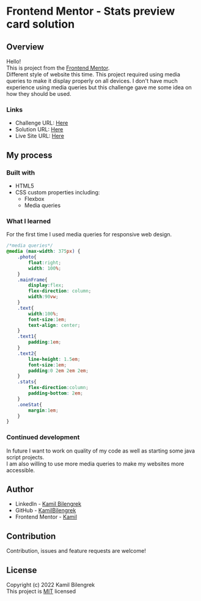 # Frontend Mentor - Stats preview card solution

## Overview

Hello!  
This is project from the [Frontend Mentor](https://www.frontendmentor.io).  
Different style of website this time. This project required using media queries to make it display properly on all devices. I don't have much experience using media queries but this challenge gave me some idea on how they should be used.

### Links

* Challenge URL: [Here](https://www.frontendmentor.io/challenges/stats-preview-card-component-8JqbgoU62)
* Solution URL: [Here](https://www.frontendmentor.io/solutions/responsive-stats-preview-card-using-flexbox-and-media-query-mNQttfmGY)
* Live Site URL: [Here](https://kamilbilengrek.github.io/Stats-preview-card/)

## My process

### Built with

* HTML5
* CSS custom properties including:
    * Flexbox
    * Media queries

### What I learned

For the first time I used media queries for responsive web design.

```css
/*media queries*/
@media (max-width: 375px) {
    .photo{
        float:right;
        width: 100%;
    }
    .mainFrame{
        display:flex;
        flex-direction: column;
        width:90vw;
    }
    .text{
        width:100%;
        font-size:1em;
        text-align: center;
    }
    .text1{
        padding:1em;
    }
    .text2{
        line-height: 1.5em;
        font-size:1em;
        padding:0 2em 2em 2em;
    }
    .stats{
        flex-direction:column;
        padding-bottom: 2em;
    }
    .oneStat{
        margin:1em;
    }
}
```

### Continued development

In future I want to work on quality of my code as well as starting some java script projects.  
I am also willing to use more media queries to make my websites more accessible.

## Author

* LinkedIn - [Kamil Bilengrek](https://www.linkedin.com/in/kamil-bilengrek-612a82238/)
* GitHub - [KamilBilengrek](https://github.com/KamilBilengrek)
* Frontend Mentor - [Kamil](https://www.frontendmentor.io/profile/Kammilos)

## Contribution

Contribution, issues and feature requests are welcome!

## License

Copyright (c) 2022 Kamil Bilengrek  
This project is [MIT](https://github.com/KamilBilengrek/Order-Summary-page/blob/main/LICENSE.txt) licensed
